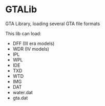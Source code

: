GTALib
======

GTA Library, loading several GTA file formats

This lib can load:
- DFF (III era models)
- WDR (IV models)
- IPL
- WPL
- IDE
- TXD
- WTD
- IMG
- DAT
 - water.dat
 - gta.dat
